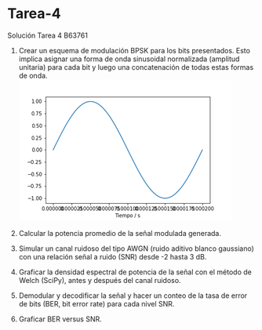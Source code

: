 # Tarea-4
Solución Tarea 4 B63761

1) Crear un esquema de modulación BPSK para los bits presentados. Esto implica asignar una forma de onda sinusoidal normalizada (amplitud unitaria) para cada bit y luego una concatenación de todas estas formas de onda.
![onda](onda.png)


2) Calcular la potencia promedio de la señal modulada generada.


3) Simular un canal ruidoso del tipo AWGN (ruido aditivo blanco gaussiano) con una relación señal a ruido (SNR) desde -2 hasta 3 dB.



4) Graficar la densidad espectral de potencia de la señal con el método de Welch (SciPy), antes y después del canal ruidoso.


5)  Demodular y decodificar la señal y hacer un conteo de la tasa de error de bits (BER, bit error rate) para cada nivel SNR.


6) Graficar BER versus SNR.
